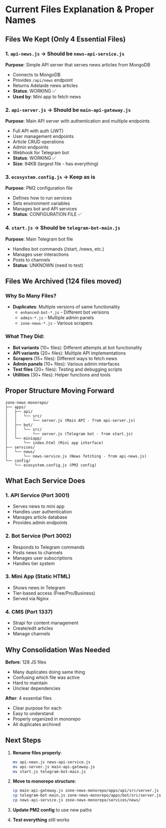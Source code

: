 # Current Files Explanation & Proper Names

## Files We Kept (Only 4 Essential Files)

### 1. `api-news.js` → Should be `news-api-service.js`
**Purpose**: Simple API server that serves news articles from MongoDB
- Connects to MongoDB
- Provides `/api/news` endpoint
- Returns Adelaide news articles
- **Status**: WORKING ✅
- **Used by**: Mini app to fetch news

### 2. `api-server.js` → Should be `main-api-gateway.js`
**Purpose**: Main API server with authentication and multiple endpoints
- Full API with auth (JWT)
- User management endpoints
- Article CRUD operations
- Admin endpoints
- Webhook for Telegram bot
- **Status**: WORKING ✅
- **Size**: 94KB (largest file - has everything)

### 3. `ecosystem.config.js` → Keep as is
**Purpose**: PM2 configuration file
- Defines how to run services
- Sets environment variables
- Manages bot and API services
- **Status**: CONFIGURATION FILE ✅

### 4. `start.js` → Should be `telegram-bot-main.js`
**Purpose**: Main Telegram bot file
- Handles bot commands (/start, /news, etc.)
- Manages user interactions
- Posts to channels
- **Status**: UNKNOWN (need to test)

## Files We Archived (124 files moved)

### Why So Many Files?
- **Duplicates**: Multiple versions of same functionality
  - `enhanced-bot-*.js` - Different bot versions
  - `admin-*.js` - Multiple admin panels
  - `zone-news-*.js` - Various scrapers
  
### What They Did:
- **Bot variants** (10+ files): Different attempts at bot functionality
- **API variants** (20+ files): Multiple API implementations
- **Scrapers** (15+ files): Different ways to fetch news
- **Admin panels** (10+ files): Various admin interfaces
- **Test files** (20+ files): Testing and debugging scripts
- **Utilities** (30+ files): Helper functions and tools

## Proper Structure Moving Forward

```
zone-news-monorepo/
├── apps/
│   ├── api/
│   │   └── src/
│   │       └── server.js (Main API - from api-server.js)
│   ├── bot/
│   │   └── src/
│   │       └── server.js (Telegram bot - from start.js)
│   └── miniapp/
│       └── index.html (Mini app interface)
├── services/
│   └── news/
│       └── news-service.js (News fetching - from api-news.js)
└── config/
    └── ecosystem.config.js (PM2 config)
```

## What Each Service Does

### 1. **API Service** (Port 3001)
- Serves news to mini app
- Handles user authentication
- Manages article database
- Provides admin endpoints

### 2. **Bot Service** (Port 3002)
- Responds to Telegram commands
- Posts news to channels
- Manages user subscriptions
- Handles tier system

### 3. **Mini App** (Static HTML)
- Shows news in Telegram
- Tier-based access (Free/Pro/Business)
- Served via Nginx

### 4. **CMS** (Port 1337)
- Strapi for content management
- Create/edit articles
- Manage channels

## Why Consolidation Was Needed

**Before**: 128 JS files
- Many duplicates doing same thing
- Confusing which file was active
- Hard to maintain
- Unclear dependencies

**After**: 4 essential files
- Clear purpose for each
- Easy to understand
- Properly organized in monorepo
- All duplicates archived

## Next Steps

1. **Rename files properly**:
   ```bash
   mv api-news.js news-api-service.js
   mv api-server.js main-api-gateway.js
   mv start.js telegram-bot-main.js
   ```

2. **Move to monorepo structure**:
   ```bash
   cp main-api-gateway.js zone-news-monorepo/apps/api/src/server.js
   cp telegram-bot-main.js zone-news-monorepo/apps/bot/src/server.js
   cp news-api-service.js zone-news-monorepo/services/news/
   ```

3. **Update PM2 config** to use new paths

4. **Test everything** still works